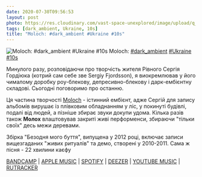 ```yaml
---
date: 2020-07-30T09:56:53
layout: post
photo: https://res.cloudinary.com/vast-space-unexplored/image/upload/q_auto,dpr_auto,w_auto/photos/photo_1029_30-07-2020_09-56-53.jpg
tags: [dark_ambient, Ukraine, 10s]
title: "Moloch: #dark_ambient #Ukraine #10s"
---
```

![Moloch: #dark_ambient #Ukraine #10s](https://res.cloudinary.com/vast-space-unexplored/image/upload/q_auto,dpr_auto,w_auto/photos/photo_1029_30-07-2020_09-56-53.jpg)
Moloch: [#dark_ambient](/tags/#dark_ambient) [#Ukraine](/tags/#Ukraine) [#10s](/tags/#10s)

Минулого разу, розповідаючи про творчість жителя Рівного Сергія Гордіюка (котрий сам себе зве Sergiy Fjordsson), я виокремлював у його чималому доробку роу-блекову, депресивно-блекову і дарк-ембієнтну складові. Сьогодні поговоримо про останню.

Ця частина творчості [Moloch](/2020-05-15-moloch--depressive-black-metal-ukraine-ukrainian) - істинний ембієнт, адже Сергій для запису альбомів вирушає із плівковим обладнанням у ліс, у покинуті будівлі, подалі від людей, а пізніше збирає звуки докупи удома. Кілька разів також **Молох** влаштовував закриті живі перформенси, збираючи &quot;тільки своїх&quot; десь межи деревами.

Збірка &quot;Безодня мого буття&quot;, випущена у 2012 році, включає записи вищезгаданих &quot;живих ритуалів&quot; та демо, створені у 2010-2011. Сама ж пісня - 22 хвилини каєфу

[BANDCAMP](https://lecrepusculedusoir.bandcamp.com/album/abgrund-meines-wesens) \| [APPLE MUSIC](https://music.apple.com/bz/album/die-isolation/1391272428) \| [SPOTIFY](https://open.spotify.com/album/2RjZ5B4jLfaVtIifxwqxQe?si=lTgmIpFHSny1WQZ2naTb_A) \| [DEEZER](https://www.deezer.com/album/8281834?utm_source=deezer&amp;utm_content=album-8281834&amp;utm_term=1601611822_1596092037&amp;utm_medium=web) \| [YOUTUBE MUSIC](https://music.youtube.com/playlist?list=OLAK5uy_lHBGZmrxL7ICyxILyWi2KNOlHjuR-uPT4) \| [RUTRACKER](https://rutracker.org/forum/viewtopic.php?t=4680836)